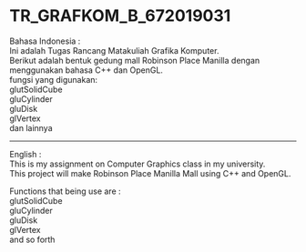 # TR_GRAFKOM_B_672019031

Bahasa Indonesia :  
Ini adalah Tugas Rancang Matakuliah Grafika Komputer.  
Berikut adalah bentuk gedung mall Robinson Place Manilla dengan menggunakan bahasa C++ dan OpenGL.  
fungsi yang digunakan:  
glutSolidCube  
gluCylinder  
gluDisk  
glVertex  
dan lainnya  

----
English :  
This is my assignment on Computer Graphics class in my university.  
This project will make Robinson Place Manilla Mall using C++ and OpenGL.  
  
Functions that being use are :  
glutSolidCube  
gluCylinder  
gluDisk  
glVertex  
and so forth  
